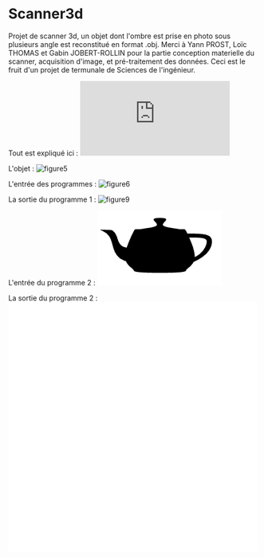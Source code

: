 # Scanner3d
Projet de scanner 3d, un objet dont l'ombre est prise en photo sous plusieurs angle est reconstitué en format .obj.
Merci à Yann PROST, Loïc THOMAS et Gabin JOBERT-ROLLIN pour la partie conception materielle du scanner, acquisition d'image, et pré-traitement des données.
Ceci est le fruit d'un projet de termunale de Sciences de l'ingénieur.

Tout est expliqué ici : ![document explicatif](https://github.com/UlysseDurand/Scanner3d/blob/main/readme/Scanner3D.pdf?raw=true)

L'objet : ![figure5](https://github.com/UlysseDurand/Scanner3d/blob/main/scanner3d/readme/figures/5.jpg?raw=true)

L'entrée des programmes : ![figure6](https://github.com/UlysseDurand/Scanner3d/blob/main/scanner3d/readme/figures/6.jpg?raw=true)

La sortie du programme 1 : ![figure9](https://github.com/UlysseDurand/Scanner3d/blob/main/scanner3d/readme/figures/9.jpg?raw=true)

L'entrée du programme 2 : ![entree.gif](https://github.com/UlysseDurand/Scanner3d/blob/main/readme/entree.gif?raw=true)

La sortie du programme 2 : ![sortie.gif](https://github.com/UlysseDurand/Scanner3d/blob/main/readme/sortie.gif?raw=true)

